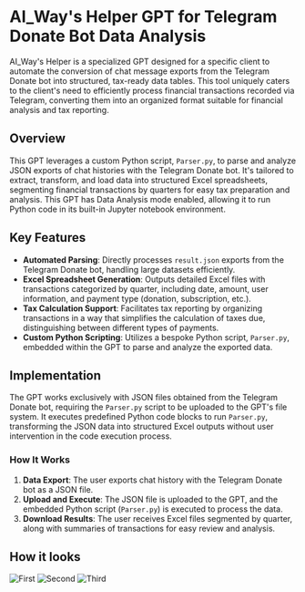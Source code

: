 # AI_Way's Helper GPT for Telegram Donate Bot Data Analysis

AI_Way's Helper is a specialized GPT designed for a specific client to automate the conversion of chat message exports from the Telegram Donate bot into structured, tax-ready data tables. This tool uniquely caters to the client's need to efficiently process financial transactions recorded via Telegram, converting them into an organized format suitable for financial analysis and tax reporting.

## Overview

This GPT leverages a custom Python script, `Parser.py`, to parse and analyze JSON exports of chat histories with the Telegram Donate bot. It's tailored to extract, transform, and load data into structured Excel spreadsheets, segmenting financial transactions by quarters for easy tax preparation and analysis. This GPT has Data Analysis mode enabled, allowing it to run Python code in its built-in Jupyter notebook environment.

## Key Features

- **Automated Parsing**: Directly processes `result.json` exports from the Telegram Donate bot, handling large datasets efficiently.
- **Excel Spreadsheet Generation**: Outputs detailed Excel files with transactions categorized by quarter, including date, amount, user information, and payment type (donation, subscription, etc.).
- **Tax Calculation Support**: Facilitates tax reporting by organizing transactions in a way that simplifies the calculation of taxes due, distinguishing between different types of payments.
- **Custom Python Scripting**: Utilizes a bespoke Python script, `Parser.py`, embedded within the GPT to parse and analyze the exported data.

## Implementation

The GPT works exclusively with JSON files obtained from the Telegram Donate bot, requiring the `Parser.py` script to be uploaded to the GPT's file system. It executes predefined Python code blocks to run `Parser.py`, transforming the JSON data into structured Excel outputs without user intervention in the code execution process.

### How It Works

1. **Data Export**: The user exports chat history with the Telegram Donate bot as a JSON file.
2. **Upload and Execute**: The JSON file is uploaded to the GPT, and the embedded Python script (`Parser.py`) is executed to process the data.
3. **Download Results**: The user receives Excel files segmented by quarter, along with summaries of transactions for easy review and analysis.

## How it looks
![First](https://i.imgur.com/V8D9K2d.jpg)
![Second](https://i.imgur.com/hDkjuJM.jpg)
![Third](https://i.imgur.com/Y4bwRC3.jpg)
